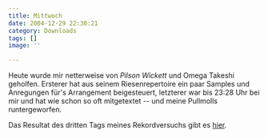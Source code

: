 ```yaml
---
title: Mittwoch
date: 2004-12-29 22:30:21
category: Downloads
tags: []
image: ''

---
```


Heute wurde mir netterweise von *Pilson Wickett* und Omega Takeshi geholfen. Ersterer hat aus seinem Riesenrepertoire ein paar Samples und Anregungen für's Arrangement beigesteuert, letzterer war bis 23:28 Uhr bei mir und hat wie schon so oft mitgetextet -- und meine Pullmolls runtergeworfen.  

Das Resultat des dritten Tags meines Rekordversuchs gibt es [hier](/downloads).
